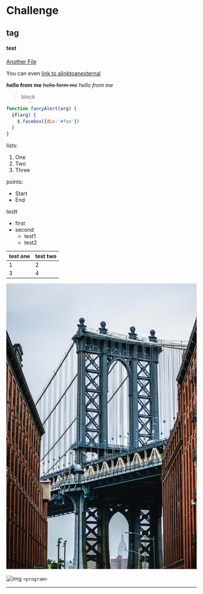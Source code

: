 

# Challenge

## tag
#### test

[Another File](./Test.md)

You can even [link to alinktoanexternal](https://app.diagrams.net/)

**hello from me**
~~hello form me~~
*hello from me*


>block

```javascript
function fancyAlert(arg) {
  if(arg) {
    $.facebox({div:'#foo'})
  }
}
```
lists:

1. One
2. Two
3. Three

points:

* Start
* End

testt
- first
- second
  - test1
  - test2

test one | test two
------------ | -------------
1 |  2
3 | 4


![imgss](./photo-1517157322632-15df54e726d3.jpg)

![img](http://n.sinaimg.cn/sports/2_img/upload/df9f5080/434/w1700h1134/20210427/1619-kphwumr3492723.jpg)
`<program>` 
***
